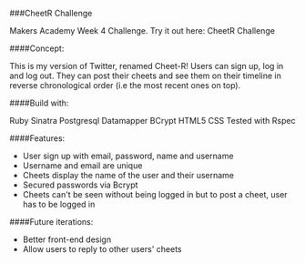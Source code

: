 ###CheetR Challenge

Makers Academy Week 4 Challenge.
Try it out here: CheetR Challenge

####Concept:

This is my version of Twitter, renamed Cheet-R! Users can sign up, log in and log out. They can post their cheets and see them on their timeline in reverse chronological order (i.e the most recent ones on top).

####Build with:

Ruby
Sinatra
Postgresql
Datamapper
BCrypt
HTML5
CSS
Tested with Rspec

####Features:

- User sign up with email, password, name and username
- Username and email are unique
- Cheets display the name of the user and their username
- Secured passwords via Bcrypt
- Cheets can't be seen without being logged in but to post a cheet, user has to be logged in 

####Future iterations:
- Better front-end design
- Allow users to reply to other users' cheets
